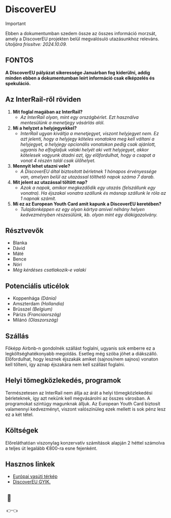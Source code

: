 # DiscoverEU

> [!IMPORTANT]
>Ebben a dokumentumban szedem össze az összes információ morzsát, amely a DiscoverEU projekten belül megvalósuló utazásunkhoz releváns.  
> *Utoljára frissítve: 2024.10.09.*

## FONTOS

**A DiscoverEU pályázat sikeressége Januárban fog kiderülni, addig minden ebben a dokumentumban leírt információ csak elképzelés és spekuláció.**

## Az InterRail-ről röviden

1. **Mit foglal magában az InterRail?**
    - *Az InterRail olyan, mint egy országbérlet. Ezt használva mentesülünk a menetjegy vásárlás alól.*
2. **Mi a helyzet a helyjegyekkel?**
    - *InterRail ugyan kiváltja a menetjegyet, viszont helyjegyet nem. Ez azt jelenti, hogy a helyjegy köteles vonatokra meg kell váltani a helyjegyet, a helyjegy opcionális vonatokon pedig csak ajánlott, ugyanis ha elfoglaljuk valaki helyét aki vett helyjegyet, akkor kötelesek vagyunk átadni azt, így előfordulhat, hogy a csapat a vonat 4 részén talál csak ülőhelyet.*
3. **Mennyit lehet utazni vele?**
    - *A DiscoverEU által biztosított bérletnek 1 hónapos érvényessége van, amelyen belül az utazással tölthető napok száma 7 darab.*
4. **Mit jelent az utazással töltött nap?**
    - *Azok a napok, amikor megkezdődik egy utazás (felszállunk egy vonatra). Ha éjszakai vonatra szállunk és másnap szállunk le róla az 1 napnak számít.*
5. **Mi ez az European Youth Card amit kapunk a DiscoverEU keretében?**
    - *Tulajdonképpen ez egy olyan kártya amivel néhány helyen kedvezményben részesülünk, kb. olyan mint egy diákigazolvány.*

## Résztvevők

- Blanka
- Dávid
- Máté
- Bence
- *Nóri*
- *Még kérdéses csatlakozik-e valaki*

## Potenciális uticélok

- Koppenhága *(Dánia)*
- Amszterdam *(Hollandia)*
- Brüsszel *(Belgium)*
- Párizs *(Franciaország)*
- Milánó *(Olaszország)*

## Szállás

Főképp Airbnb-n gondolnék szállást foglalni, ugyanis sok emberre ez a legköltséghatékonyabb  megoldás.
Esetleg még szóba jöhet a diákszálló.
Előfordulhat, hogy lesznek éjszakák amiket (sajnos/nem sajnos) vonaton kell tölteni, így aznap éjszakára nem kell szállást foglalni.

## Helyi tömegközlekedés, programok

Természetesen az InterRail nem állja az árát a helyi tömegközlekedési bérleteknek, így azt nekünk kell megvásárolni az összes városban.
A programokat szintúgy magunknak álljuk.
Az European Youth Card biztosít valamennyi kedvezményt, viszont valószínüleg ezek mellett is sok pénz lesz ez a két tétel.

## Költségek

Előreláthatóan viszonylag konzervatív számítások alapján 2 héttel számolva a teljes út legalább €800-ra esne fejenként.

## Hasznos linkek

- [Európai vasúti térkép](https://www.interrail.eu/content/dam/pdfs/Interrail_Maps_2024.pdf)
- [DiscoverEU GYIK.](https://youth.europa.eu/discovereu/faq_hu)

## &nbsp;:pleading_face:

&nbsp;:point_right::point_left:
